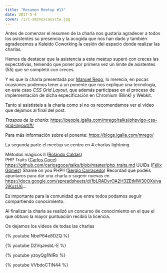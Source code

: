 ```yaml
---
title: "Resumen Meetup #13"
date: 2017-5-4
cover: /i/c-xmznoxcauvctw.jpg
---
```

Antes de comenzar el resumen de la charla nos gustaría agradecer a todos los asistentes su presencia y la acogida que nos han dado y también agradecemos a Kaleido Coworking la cesión del espacio donde realizar las charlas.

Hemos de destacar que la asistencia a este meetup superó con creces las expectativas, teniendo que poner por primera vez un límite de asistentes (55) que se completó con creces. 

Y es que la charla presentada por [Manuel Rego](https://twitter.com/regocas), lo merecía, en pocas ocasiones podemos tener a un ponente que nos explique una tecnología, en este caso *CSS Grid Layout*, que además participase en el proceso de implementación de dicha especificación en Chromium (Blink) y Webkit.

Tanto si asististeis a la charla como si no os recomendamos ver el video que dejamos al final del post.

*Traspas de la charla*: https://people.igalia.com/mrego/talks/phpvigo-css-grid-layout/#/

Para más información sobre el ponente: https://blogs.igalia.com/mrego/

 

La segunda parte el meetup se centro en 4 charlas lightning

Métodos mágicos II ([Rolando Caldas](https://twitter.com/rolando_caldas))  
PHP Traits ([Carlos Goce](https://twitter.com/carlosgoce)) https://github.com/carlosgoce/talks/blob/master/php_traits.md
UUIDs ([Félix Gómez](https://twitter.com/felixgomezlopez)) 
Shame on you PHP!! ([Sergio Carracedo](https://twitter.com/sergiocarracedo))
Recordad que podéis apuntaros para dar una charla o sugerir nuevas en https://docs.google.com/spreadsheets/d/1bLRADyrOA2H3ZEtMW30OXyiva2jKuzU6...  

 
Es importante para la comunidad que entre todos podamos seguir compartiendo conocimiento.

Al finalizar la charla se realizó un concurso de conocimiento en el que el que obtuvo la mayor puntuación recibió la licencia.

Os dejamos los videos de todas las charlas

{% youtube NbeP64e8DZQ %}

{% youtube D2VqJesbL-E %}

{% youtube yzoyQg1NIRo %}

{% youtube VVbdoCTiN44 %}


